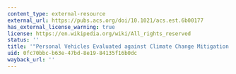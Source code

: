 ```yaml
---
content_type: external-resource
external_url: https://pubs.acs.org/doi/10.1021/acs.est.6b00177
has_external_license_warning: true
license: https://en.wikipedia.org/wiki/All_rights_reserved
status: ''
title: '"Personal Vehicles Evaluated against Climate Change Mitigation Targets."'
uid: 0fc70bbc-b63e-47bd-8e19-84135f16b0dc
wayback_url: ''
---
```


